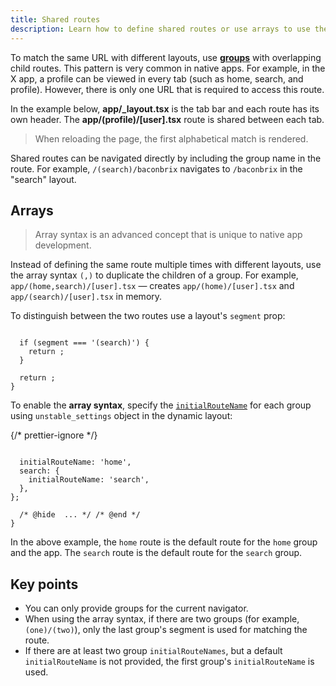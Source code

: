 ```yaml
---
title: Shared routes
description: Learn how to define shared routes or use arrays to use the same route multiple times with different layouts using Expo Router.
---
```


To match the same URL with different layouts, use [**groups**](/router/basics/notation/#parentheses) with overlapping child routes. This pattern is very common in native apps. For example, in the X app, a profile can be viewed in every tab (such as home, search, and profile). However, there is only one URL that is required to access this route.

In the example below, **app/\_layout.tsx** is the tab bar and each route has its own header. The **app/(profile)/[user].tsx** route is shared between each tab.

> When reloading the page, the first alphabetical match is rendered.

Shared routes can be navigated directly by including the group name in the route. For example, `/(search)/baconbrix` navigates to `/baconbrix` in the "search" layout.

## Arrays

> Array syntax is an advanced concept that is unique to native app development.

Instead of defining the same route multiple times with different layouts, use the array syntax `(,)` to duplicate the children of a group. For example, `app/(home,search)/[user].tsx` &mdash; creates `app/(home)/[user].tsx` and `app/(search)/[user].tsx` in memory.

To distinguish between the two routes use a layout's `segment` prop:

```tsx app/(home,search)/_layout.tsx

  if (segment === '(search)') {
    return ;
  }

  return ;
}
```

To enable the **array syntax**, specify the [`initialRouteName`](/router/advanced/router-settings/#initialroutename) for each group using `unstable_settings` object in the dynamic layout:

{/* prettier-ignore */}
```tsx app/(home,search)/_layout.tsx

  initialRouteName: 'home',
  search: {
    initialRouteName: 'search',
  },
};

  /* @hide  ... */ /* @end */
}
```

In the above example, the `home` route is the default route for the `home` group and the app. The `search` route is the default route for the `search` group.

## Key points

- You can only provide groups for the current navigator.
- When using the array syntax, if there are two groups (for example, `(one)/(two)`), only the last group's segment is used for matching the route.
- If there are at least two group `initialRouteNames`, but a default `initialRouteName` is not provided, the first group's `initialRouteName` is used.